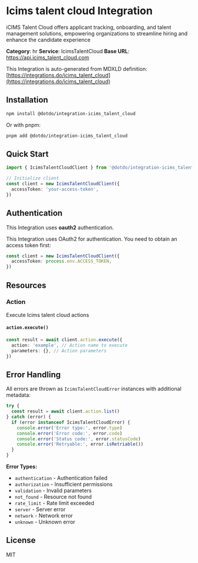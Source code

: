 # Icims talent cloud Integration

iCIMS Talent Cloud offers applicant tracking, onboarding, and talent management solutions, empowering organizations to streamline hiring and enhance the candidate experience

**Category**: hr
**Service**: IcimsTalentCloud
**Base URL**: https://api.icims_talent_cloud.com

This Integration is auto-generated from MDXLD definition: [https://integrations.do/icims_talent_cloud](https://integrations.do/icims_talent_cloud)

## Installation

```bash
npm install @dotdo/integration-icims_talent_cloud
```

Or with pnpm:

```bash
pnpm add @dotdo/integration-icims_talent_cloud
```

## Quick Start

```typescript
import { IcimsTalentCloudClient } from '@dotdo/integration-icims_talent_cloud'

// Initialize client
const client = new IcimsTalentCloudClient({
  accessToken: 'your-access-token',
})
```

## Authentication

This Integration uses **oauth2** authentication.

This Integration uses OAuth2 for authentication. You need to obtain an access token first:

```typescript
const client = new IcimsTalentCloudClient({
  accessToken: process.env.ACCESS_TOKEN,
})
```

## Resources

### Action

Execute Icims talent cloud actions

#### `action.execute()`

```typescript
const result = await client.action.execute({
  action: 'example', // Action name to execute
  parameters: {}, // Action parameters
})
```

## Error Handling

All errors are thrown as `IcimsTalentCloudError` instances with additional metadata:

```typescript
try {
  const result = await client.action.list()
} catch (error) {
  if (error instanceof IcimsTalentCloudError) {
    console.error('Error type:', error.type)
    console.error('Error code:', error.code)
    console.error('Status code:', error.statusCode)
    console.error('Retryable:', error.isRetriable())
  }
}
```

**Error Types:**

- `authentication` - Authentication failed
- `authorization` - Insufficient permissions
- `validation` - Invalid parameters
- `not_found` - Resource not found
- `rate_limit` - Rate limit exceeded
- `server` - Server error
- `network` - Network error
- `unknown` - Unknown error

## License

MIT
